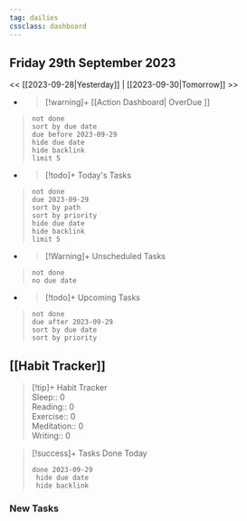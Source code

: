 ```yaml
---
tag: dailies
cssclass: dashboard
---
```

## Friday 29th September 2023

<< [[2023-09-28|Yesterday]] | [[2023-09-30|Tomorrow]] >>

- > [!warning]+ [[Action Dashboard| OverDue ]]
> ```tasks
> not done
> sort by due date
> due before 2023-09-29
> hide due date
> hide backlink
> limit 5
> ```

- > [!todo]+ Today's Tasks
> ```tasks
> not done
> due 2023-09-29
> sort by path
> sort by priority
> hide due date
> hide backlink
> limit 5
> ```

- > [!Warning]+ Unscheduled Tasks  
 > ```tasks  
 > not done  
 > no due date

- > [!todo]+ Upcoming Tasks
> ```tasks  
> not done  
> due after 2023-09-29  
> sort by due date
> sort by priority  

## [[Habit Tracker]]
> [!tip]+ Habit Tracker  
> Sleep:: 0  
> Reading:: 0  
> Exercise:: 0  
> Meditation:: 0  
> Writing:: 0


> [!success]+ Tasks Done Today
> ```tasks 
> done 2023-09-29
>  hide due date
>  hide backlink
### New Tasks

